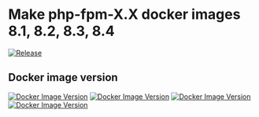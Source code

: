# Make php-fpm-X.X docker images 8.1, 8.2, 8.3, 8.4

[![Release](https://img.shields.io/github/release/mrLexx/docker-php-fpm-make.svg?colorB=orange)](https://github.com/mrLexx/docker-php-fpm-make/releases)

## Docker image version

[![Docker Image Version](https://img.shields.io/docker/v/mrlexx/php-fpm-8.4?label=mrlexx/php-fpm-8.4)](https://hub.docker.com/r/mrlexx/php-fpm-8.4)
[![Docker Image Version](https://img.shields.io/docker/v/mrlexx/php-fpm-8.3?label=mrlexx/php-fpm-8.3)](https://hub.docker.com/r/mrlexx/php-fpm-8.3)
[![Docker Image Version](https://img.shields.io/docker/v/mrlexx/php-fpm-8.2?label=mrlexx/php-fpm-8.2)](https://hub.docker.com/r/mrlexx/php-fpm-8.2)
[![Docker Image Version](https://img.shields.io/docker/v/mrlexx/php-fpm-8.1?label=mrlexx/php-fpm-8.1)](https://hub.docker.com/r/mrlexx/php-fpm-8.1)

